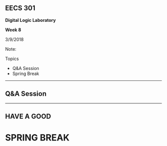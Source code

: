 ## EECS 301

**Digital Logic Laboratory**

**Week 8**

3/9/2018

Note:

Topics

* Q&A Session
* Spring Break

---

## Q&A Session


---

## HAVE A GOOD
# SPRING BREAK

